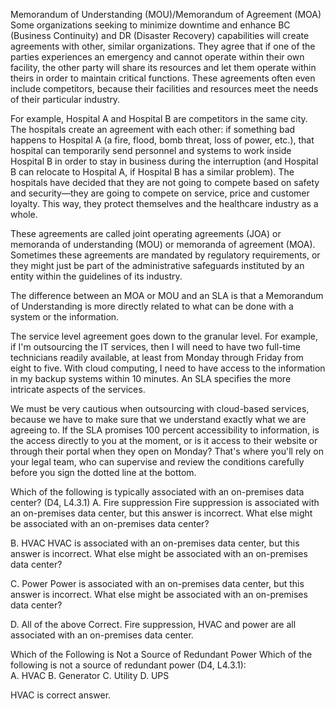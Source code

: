 Memorandum of Understanding (MOU)/Memorandum of Agreement (MOA) 
Some organizations seeking to minimize downtime and enhance BC (Business Continuity) and DR (Disaster Recovery) capabilities will create agreements with other, similar organizations. They agree that if one of the parties experiences an emergency and cannot operate within their own facility, the other party will share its resources and let them operate within theirs in order to maintain critical functions. These agreements often even include competitors, because their facilities and resources meet the needs of their particular industry. 

For example, Hospital A and Hospital B are competitors in the same city. The hospitals create an agreement with each other: if something bad happens to Hospital A (a fire, flood, bomb threat, loss of power, etc.), that hospital can temporarily send personnel and systems to work inside Hospital B in order to stay in business during the interruption (and Hospital B can relocate to Hospital A, if Hospital B has a similar problem). The hospitals have decided that they are not going to compete based on safety and security—they are going to compete on service, price and customer loyalty. This way, they protect themselves and the healthcare industry as a whole.  

These agreements are called joint operating agreements (JOA) or memoranda of understanding (MOU) or memoranda of agreement (MOA). Sometimes these agreements are mandated by regulatory requirements, or they might just be part of the administrative safeguards instituted by an entity within the guidelines of its industry. 

The difference between an MOA or MOU  and an SLA is that a Memorandum of Understanding is more directly related to what can be done with a system or the information. 

The service level agreement goes down to the granular level. For example, if I'm outsourcing the IT services, then I will need to have two full-time technicians readily available, at least from Monday through Friday from eight to five. With cloud computing, I need to have access to the information in my backup systems within 10 minutes. An SLA specifies the more intricate aspects of the services.  

We must be very cautious when outsourcing with cloud-based services, because we have to make sure that we understand exactly what we are agreeing to. If the SLA promises 100 percent accessibility to information, is the access directly to you at the moment, or is it access to their website or through their portal when they open on Monday? That's where you'll rely on your legal team, who can supervise and review the conditions carefully before you sign the dotted line at the bottom. 



Which of the following is typically associated with an on-premises data center? (D4, L4.3.1) 
A. Fire suppression
Fire suppression is associated with an on-premises data center, but this answer is incorrect. What else might be associated with an on-premises data center?

B. HVAC
HVAC is associated with an on-premises data center, but this answer is incorrect. What else might be associated with an on-premises data center?

C. Power
Power is associated with an on-premises data center, but this answer is incorrect. What else might be associated with an on-premises data center?

D. All of the above
Correct. Fire suppression, HVAC and power are all associated with an on-premises data center.



Which of the Following is Not a Source of Redundant Power
Which of the following is not a source of redundant power (D4, L4.3.1):  
 A. HVAC
 B. Generator
 C. Utility
 D. UPS
  
 HVAC is correct answer.